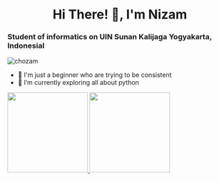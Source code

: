 <h1 align="center">Hi There! 👋, I'm Nizam</h1>
<h3>Student of informatics on UIN Sunan Kalijaga Yogyakarta, IndonesiaI</h3>

<p align="left"> <img src="https://komarev.com/ghpvc/?username=chozam" alt="chozam" /> </p>

- 👀 I'm just a beginner who are trying to be consistent
- 🌱 I’m currently exploring all about python





<p align="left">
<a href="https://github.com/chozam">
  <img height="180em" src="https://github-readme-stats-eight-theta.vercel.app/api?username=chozam&show_icons=true&theme=algolia&include_all_commits=true&count_private=true"/>
  <img height="180em" src="https://github-readme-stats-eight-theta.vercel.app/api/top-langs/?username=chozam&layout=compact&langs_count=8&theme=algolia"/>
</a>
</p>
<!---
Chozam/Chozam is a ✨ special ✨ repository because its `README.md` (this file) appears on your GitHub profile.
You can click the Preview link to take a look at your changes.
--->
